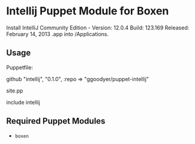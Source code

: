 # Intellij Puppet Module for Boxen

Install IntelliJ Community Edition - Version: 12.0.4 Build: 123.169 Released: February 14, 2013  .app into /Applications.

## Usage

Puppetfile:

github "intellij",       "0.1.0", :repo => "ggoodyer/puppet-intellij"

site.pp

include intellij

## Required Puppet Modules

* `boxen`

